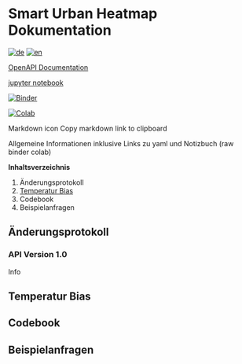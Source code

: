 # Smart Urban Heatmap Dokumentation

[![de](https://img.shields.io/badge/lang-de-green.svg)](de)
[![en](https://img.shields.io/badge/lang-en-red.svg)](../../)


[OpenAPI Documentation](Swagger)

[jupyter notebook](python_examples.ipynb)

[![Binder](https://mybinder.org/badge_logo.svg)](https://mybinder.org/v2/gh/JurekMueller/SUH_Bern_API_Doc/main?labpath=de/python_examples.ipynb)

[![Colab](https://colab.research.google.com/assets/colab-badge.svg)](https://colab.research.google.com/github/JurekMueller/SUH_Bern_API_Doc/blob/main/de/python_examples.ipynb)

Markdown icon Copy markdown link to clipboard 

Allgemeine Informationen inklusive Links zu yaml und Notizbuch (raw binder colab)


**Inhaltsverzeichnis**

1. Änderungsprotokoll
2. [Temperatur Bias](#temperature-bias)
3. Codebook
4. Beispielanfragen

## Änderungsprotokoll

### API Version 1.0
Info

## Temperatur Bias

## Codebook

## Beispielanfragen